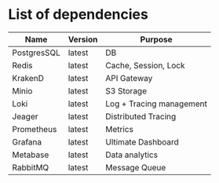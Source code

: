 # List of dependencies

| Name        | Version | Purpose                  |
| ----------- | ------- | ------------------------ |
| PostgresSQL | latest  | DB                       |
| Redis       | latest  | Cache, Session, Lock     |
| KrakenD     | latest  | API Gateway              |
| Minio       | latest  | S3 Storage               |
| Loki        | latest  | Log + Tracing management |
| Jeager      | latest  | Distributed Tracing      |
| Prometheus  | latest  | Metrics                  |
| Grafana     | latest  | Ultimate Dashboard       |
| Metabase    | latest  | Data analytics           |
| RabbitMQ    | latest  | Message Queue            |
